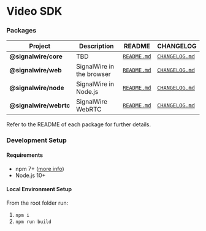 # Video SDK
### Packages

| Project | Description | README | CHANGELOG |
| ------- | ------- | ------- | ------- |
| **@signalwire/core** | TBD | [`README.md`](packages/node/README.md) | [`CHANGELOG.md`](packages/node/CHANGELOG.md)
| **@signalwire/web** | SignalWire in the browser | [`README.md`](packages/web/README.md) | [`CHANGELOG.md`](packages/web/CHANGELOG.md)
| **@signalwire/node** | SignalWire in Node.js | [`README.md`](packages/node/README.md) | [`CHANGELOG.md`](packages/node/CHANGELOG.md)
| **@signalwire/webrtc** | SignalWire WebRTC | [`README.md`](packages/webrtc/README.md) | [`CHANGELOG.md`](packages/webrtc/CHANGELOG.md)

Refer to the README of each package for further details.

### Development Setup
#### Requirements
- npm 7+ ([more info](https://docs.npmjs.com/cli/v7/using-npm/workspaces))
- Node.js 10+

#### Local Environment Setup
From the root folder run:

1. `npm i`
2. `npm run build`
